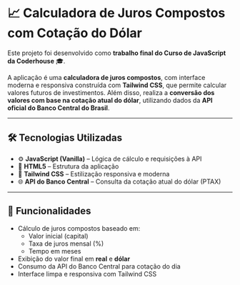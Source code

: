 # 📈 Calculadora de Juros Compostos com Cotação do Dólar

Este projeto foi desenvolvido como **trabalho final do Curso de JavaScript da Coderhouse** 🎓.

A aplicação é uma **calculadora de juros compostos**, com interface moderna e responsiva construída com **Tailwind CSS**, que permite calcular valores futuros de investimentos. Além disso, realiza a **conversão dos valores com base na cotação atual do dólar**, utilizando dados da **API oficial do Banco Central do Brasil**.

---

## 🛠️ Tecnologias Utilizadas

- ⚙️ **JavaScript (Vanilla)** – Lógica de cálculo e requisições à API  
- 🧾 **HTML5** – Estrutura da aplicação  
- 🎨 **Tailwind CSS** – Estilização responsiva e moderna  
- 🌐 **API do Banco Central** – Consulta da cotação atual do dólar (PTAX)

---

## 🔢 Funcionalidades

- Cálculo de juros compostos baseado em:
  - Valor inicial (capital)
  - Taxa de juros mensal (%)
  - Tempo em meses
- Exibição do valor final em **real** e **dólar**
- Consumo da API do Banco Central para cotação do dia
- Interface limpa e responsiva com Tailwind CSS
